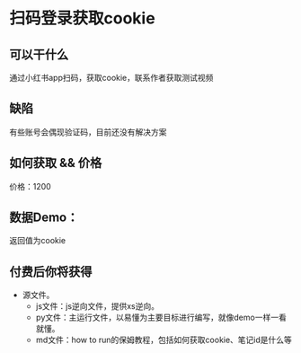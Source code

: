 # 扫码登录获取cookie

## 可以干什么
通过小红书app扫码，获取cookie，联系作者获取测试视频

## 缺陷
有些账号会偶现验证码，目前还没有解决方案

## 如何获取 && 价格

价格：1200

## 数据Demo：
返回值为cookie


## 付费后你将获得
  - 源文件。
    - js文件：js逆向文件，提供xs逆向。
    - py文件：主运行文件，以易懂为主要目标进行编写，就像demo一样一看就懂。
    - md文件：how to run的保姆教程，包括如何获取cookie、笔记id是什么等

